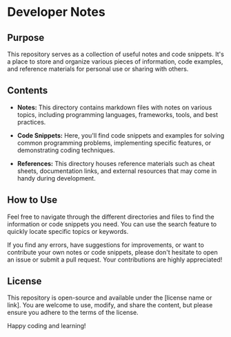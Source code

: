 # Developer Notes

## Purpose

This repository serves as a collection of useful notes and code snippets. It's a place to store and organize various pieces of information, code examples, and reference materials for personal use or sharing with others.

## Contents

- **Notes:** This directory contains markdown files with notes on various topics, including programming languages, frameworks, tools, and best practices.

- **Code Snippets:** Here, you'll find code snippets and examples for solving common programming problems, implementing specific features, or demonstrating coding techniques.

- **References:** This directory houses reference materials such as cheat sheets, documentation links, and external resources that may come in handy during development.

## How to Use

Feel free to navigate through the different directories and files to find the information or code snippets you need. You can use the search feature to quickly locate specific topics or keywords.

If you find any errors, have suggestions for improvements, or want to contribute your own notes or code snippets, please don't hesitate to open an issue or submit a pull request. Your contributions are highly appreciated!

## License

This repository is open-source and available under the [license name or link]. You are welcome to use, modify, and share the content, but please ensure you adhere to the terms of the license.

Happy coding and learning!
